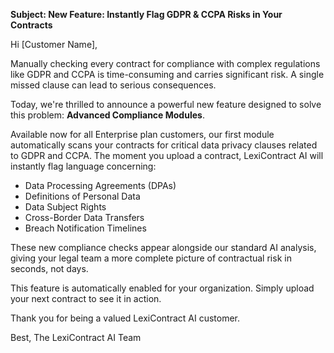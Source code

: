 **Subject: New Feature: Instantly Flag GDPR & CCPA Risks in Your Contracts**

Hi [Customer Name],

Manually checking every contract for compliance with complex regulations like GDPR and CCPA is time-consuming and carries significant risk. A single missed clause can lead to serious consequences.

Today, we're thrilled to announce a powerful new feature designed to solve this problem: **Advanced Compliance Modules**.

Available now for all Enterprise plan customers, our first module automatically scans your contracts for critical data privacy clauses related to GDPR and CCPA. The moment you upload a contract, LexiContract AI will instantly flag language concerning:

*   Data Processing Agreements (DPAs)
*   Definitions of Personal Data
*   Data Subject Rights
*   Cross-Border Data Transfers
*   Breach Notification Timelines

These new compliance checks appear alongside our standard AI analysis, giving your legal team a more complete picture of contractual risk in seconds, not days.

This feature is automatically enabled for your organization. Simply upload your next contract to see it in action.

Thank you for being a valued LexiContract AI customer.

Best,
The LexiContract AI Team
